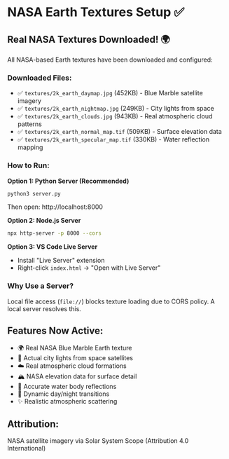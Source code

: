# NASA Earth Textures Setup ✅

## Real NASA Textures Downloaded! 🌍

All NASA-based Earth textures have been downloaded and configured:

### Downloaded Files:
- ✅ `textures/2k_earth_daymap.jpg` (452KB) - Blue Marble satellite imagery
- ✅ `textures/2k_earth_nightmap.jpg` (249KB) - City lights from space
- ✅ `textures/2k_earth_clouds.jpg` (943KB) - Real atmospheric cloud patterns
- ✅ `textures/2k_earth_normal_map.tif` (509KB) - Surface elevation data
- ✅ `textures/2k_earth_specular_map.tif` (330KB) - Water reflection mapping

### How to Run:

**Option 1: Python Server (Recommended)**
```bash
python3 server.py
```
Then open: http://localhost:8000

**Option 2: Node.js Server**
```bash
npx http-server -p 8000 --cors
```

**Option 3: VS Code Live Server**
- Install "Live Server" extension
- Right-click `index.html` → "Open with Live Server"

### Why Use a Server?
Local file access (`file://`) blocks texture loading due to CORS policy. A local server resolves this.

## Features Now Active:
- 🌍 Real NASA Blue Marble Earth texture
- 🌃 Actual city lights from space satellites
- ☁️ Real atmospheric cloud formations
- 🏔️ NASA elevation data for surface detail
- 🌊 Accurate water body reflections
- 🌅 Dynamic day/night transitions
- ✨ Realistic atmospheric scattering

## Attribution:
NASA satellite imagery via Solar System Scope (Attribution 4.0 International)